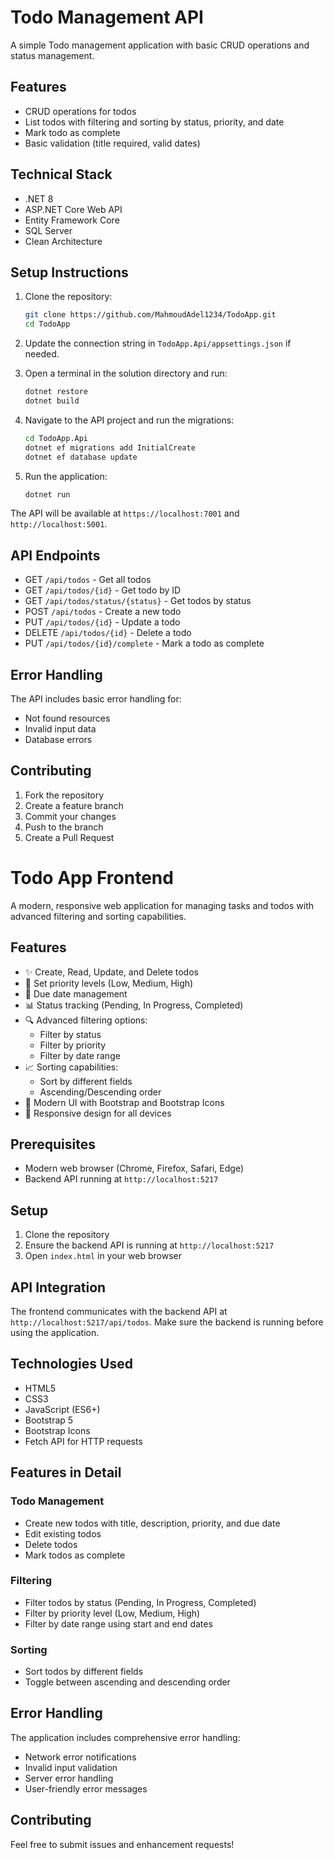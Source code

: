 # Todo Management API

A simple Todo management application with basic CRUD operations and status management.

## Features

- CRUD operations for todos
- List todos with filtering and sorting by status, priority, and date
- Mark todo as complete
- Basic validation (title required, valid dates)

## Technical Stack

- .NET 8
- ASP.NET Core Web API
- Entity Framework Core
- SQL Server
- Clean Architecture

## Setup Instructions

1. Clone the repository:
   ```bash
   git clone https://github.com/MahmoudAdel1234/TodoApp.git
   cd TodoApp
   ```

2. Update the connection string in `TodoApp.Api/appsettings.json` if needed.

3. Open a terminal in the solution directory and run:
   ```bash
   dotnet restore
   dotnet build
   ```

4. Navigate to the API project and run the migrations:
   ```bash
   cd TodoApp.Api
   dotnet ef migrations add InitialCreate
   dotnet ef database update
   ```

5. Run the application:
   ```bash
   dotnet run
   ```

The API will be available at `https://localhost:7001` and `http://localhost:5001`.

## API Endpoints

- GET `/api/todos` - Get all todos
- GET `/api/todos/{id}` - Get todo by ID
- GET `/api/todos/status/{status}` - Get todos by status
- POST `/api/todos` - Create a new todo
- PUT `/api/todos/{id}` - Update a todo
- DELETE `/api/todos/{id}` - Delete a todo
- PUT `/api/todos/{id}/complete` - Mark a todo as complete

## Error Handling

The API includes basic error handling for:
- Not found resources
- Invalid input data
- Database errors

## Contributing

1. Fork the repository
2. Create a feature branch
3. Commit your changes
4. Push to the branch
5. Create a Pull Request 

# Todo App Frontend

A modern, responsive web application for managing tasks and todos with advanced filtering and sorting capabilities.

## Features

- ✨ Create, Read, Update, and Delete todos
- 🎯 Set priority levels (Low, Medium, High)
- 📅 Due date management
- 📊 Status tracking (Pending, In Progress, Completed)
- 🔍 Advanced filtering options:
  - Filter by status
  - Filter by priority
  - Filter by date range
- 📈 Sorting capabilities:
  - Sort by different fields
  - Ascending/Descending order
- 🎨 Modern UI with Bootstrap and Bootstrap Icons
- 📱 Responsive design for all devices

## Prerequisites

- Modern web browser (Chrome, Firefox, Safari, Edge)
- Backend API running at `http://localhost:5217`

## Setup

1. Clone the repository
2. Ensure the backend API is running at `http://localhost:5217`
3. Open `index.html` in your web browser

## API Integration

The frontend communicates with the backend API at `http://localhost:5217/api/todos`. Make sure the backend is running before using the application.

## Technologies Used

- HTML5
- CSS3
- JavaScript (ES6+)
- Bootstrap 5
- Bootstrap Icons
- Fetch API for HTTP requests

## Features in Detail

### Todo Management
- Create new todos with title, description, priority, and due date
- Edit existing todos
- Delete todos
- Mark todos as complete

### Filtering
- Filter todos by status (Pending, In Progress, Completed)
- Filter by priority level (Low, Medium, High)
- Filter by date range using start and end dates

### Sorting
- Sort todos by different fields
- Toggle between ascending and descending order

## Error Handling

The application includes comprehensive error handling:
- Network error notifications
- Invalid input validation
- Server error handling
- User-friendly error messages

## Contributing

Feel free to submit issues and enhancement requests! 
